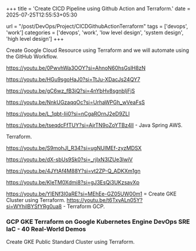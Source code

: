 +++
title = 'Create CICD Pipeline using Github Action and Terraform.'
date = 2025-07-25T12:55:53+05:30

url = "/post/DevOps/Project/CICDGithubActionTerraform"
tags = ['devops', 'work']
categories = ['devops', 'work', 'low level design', 'system design', 'high level design']
+++

Create Google Cloud Resource using Terraform and we will automate using the GitHub Workflow.

https://youtu.be/0PwvhWa3OOY?si=AhnoN60hsGslH8zN


https://youtu.be/HGu9sgoHaJ0?si=TtJu-XDacJs24QY7

https://youtu.be/gC6wz_fB3iQ?si=4nYbHv8sgnbIjFjS

https://youtu.be/NnkUGzaqqOc?si=UrhaWPGh_wVeaFsS

https://youtu.be/L_1qbt-Iii0?si=nCgaROrnJ2eD9ZLl

https://youtu.be/tseqdcFfTUY?si=AjrTN9oZoYTBz4lI - Java Spring AWS.


Terraform.

https://youtu.be/S9mohJI_R34?si=ugNUIMEf-zyzMDSX

https://youtu.be/dX-sbUs9Sk0?si=_rjIxN3IZUe3lwiV

https://youtu.be/4JYtAf4M88Y?si=vt2ZP-Q_ADKXm1gn

https://youtu.be/KleTM0Xdmi8?si=gJ3EsQi3UKzsavXp

https://youtu.be/YIENf3I0aRE?si=MEhEe-GZ05UW00m1 = Create GKE Cluster using Terraform.
https://youtu.be/t6TxyALn05Y?si=WYhilBYSfYRg0ua8 - Terraform GCP.

### GCP GKE Terraform on Google Kubernetes Engine DevOps SRE IaC - 40 Real-World Demos

Create GKE Public Standard Cluster using Terraform.